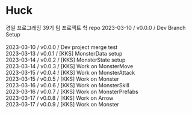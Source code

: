 # Huck
경일 프로그래밍 39기 팀 프로젝트 헉 repo
2023-03-10 / v0.0.0 / Dev Branch Setup</br>      
2023-03-10 / v0.0.0 / Dev project merge test</br>
2023-03-13 / v0.0.1 / [KKS] MonsterData setup</br>
2023-03-14 / v0.0.2 / [KKS] MonsterState setup</br>
2023-03-14 / v0.0.3 / [KKS] Work on MonsterMove</br>
2023-03-15 / v0.0.4 / [KKS] Work on MonsterAttack</br>
2023-03-15 / v0.0.5 / [KKS] Work on Monster</br>
2023-03-16 / v0.0.6 / [KKS] Work on MonsterSkill</br>
2023-03-16 / v0.0.7 / [KKS] Work on MonsterPrefabs</br>
2023-03-17 / v0.0.8 / [KKS] Work on Arrow</br>
2023-03-17 / v0.0.9 / [KKS] Work on Monster</br>